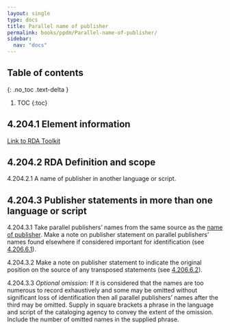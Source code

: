 ```yaml
---
layout: single
type: docs
title: Parallel name of publisher
permalink: books/ppdm/Parallel-name-of-publisher/
sidebar:
  nav: "docs"
---
```


## Table of contents
{: .no_toc .text-delta }

1. TOC
{:toc}

## 4.204.1 Element information

[Link to RDA Toolkit](https://beta.rdatoolkit.org/Content/Index?externalId=en-US_ala-5d433872-8c86-3bd2-8b6c-16f43bda686c)

## 4.204.2 RDA Definition and scope

<a name="4.204.2.1">4.204.2.1</a> A name of publisher in another language or script.

## 4.204.3 Publisher statements in more than one language or script

<a name="4.204.3.1">4.204.3.1</a> Take parallel publishers’ names from the same source as the [name of publisher](/DCRMR/books/ppdm/Name-of-publisher). Make a note on publisher statement on parallel publishers’ names found elsewhere if considered important for identification (see [4.206.6.1](/DCRMR/books/ppdm/Note-on-publication-statement/#4.206.6.1)).

<a name="4.204.3.2">4.204.3.2</a> Make a note on publisher statement to indicate the original position on the source of any transposed statements (see [4.206.6.2](/DCRMR/books/ppdm/Note-on-publication-statement/#4.206.6.2)).

<a name="4.204.3.3">4.204.3.3</a> *Optional omission:* If it is considered that the names are too numerous to record exhaustively and some may be omitted without significant loss of identification then all parallel publishers’ names after the third may be omitted. Supply in square brackets a phrase in the language and script of the cataloging agency to convey the extent of the omission. Include the number of omitted names in the supplied phrase.